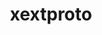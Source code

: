 ---
title: "xextproto"
layout: cache
categories: [package, develop-2024-03-24]
meta: {"versions": ["7.3.0"], "compilers": ["gcc@=11.1.0", "gcc@=11.4.0", "gcc@=7.3.1", "gcc@=9.4.0"], "oss": ["amzn2", "ubuntu20.04", "ubuntu22.04"], "platforms": ["linux"], "targets": ["aarch64", "neoverse_n1", "neoverse_v1", "neoverse_v2", "ppc64le", "x86_64_v3"], "stacks": ["aws-isc", "aws-isc-aarch64", "data-vis-sdk", "e4s", "e4s-neoverse-v2", "e4s-neoverse_v1", "e4s-power", "e4s-rocm-external", "ml-linux-x86_64-rocm", "root"], "num_specs": 8, "num_specs_by_stack": {"root": 8, "aws-isc-aarch64": 2, "aws-isc": 1, "e4s-power": 1, "data-vis-sdk": 1, "e4s-neoverse_v1": 1, "e4s-neoverse-v2": 1, "e4s-rocm-external": 1, "ml-linux-x86_64-rocm": 1, "e4s": 1}}
spec_details: [{"hash": "fx2wdfwas3rd55qatoqjsz6o2ypnxvoh", "compiler": "gcc@=7.3.1", "versions": ["7.3.0"], "os": "amzn2", "platform": "linux", "target": "aarch64", "variants": ["build_system=autotools"], "stacks": ["root", "aws-isc-aarch64"], "size": "-", "tarball": "https://binaries.spack.io/develop-2024-03-24/build_cache/linux-amzn2-aarch64/gcc-7.3.1/xextproto-7.3.0/linux-amzn2-aarch64-gcc-7.3.1-xextproto-7.3.0-fx2wdfwas3rd55qatoqjsz6o2ypnxvoh.spack"}, {"hash": "a2jxokk2zgvucsqw2one6vqctixcpoma", "compiler": "gcc@=7.3.1", "versions": ["7.3.0"], "os": "amzn2", "platform": "linux", "target": "neoverse_n1", "variants": ["build_system=autotools"], "stacks": ["root", "aws-isc-aarch64"], "size": "-", "tarball": "https://binaries.spack.io/develop-2024-03-24/build_cache/linux-amzn2-neoverse_n1/gcc-7.3.1/xextproto-7.3.0/linux-amzn2-neoverse_n1-gcc-7.3.1-xextproto-7.3.0-a2jxokk2zgvucsqw2one6vqctixcpoma.spack"}, {"hash": "tjvo527wt37g2v3suku3ru4yqmn2bwan", "compiler": "gcc@=7.3.1", "versions": ["7.3.0"], "os": "amzn2", "platform": "linux", "target": "x86_64_v3", "variants": ["build_system=autotools"], "stacks": ["aws-isc", "root"], "size": "-", "tarball": "https://binaries.spack.io/develop-2024-03-24/build_cache/linux-amzn2-x86_64_v3/gcc-7.3.1/xextproto-7.3.0/linux-amzn2-x86_64_v3-gcc-7.3.1-xextproto-7.3.0-tjvo527wt37g2v3suku3ru4yqmn2bwan.spack"}, {"hash": "6gjxek2vbq4hv5ma5kmil73vehqzeb7p", "compiler": "gcc@=9.4.0", "versions": ["7.3.0"], "os": "ubuntu20.04", "platform": "linux", "target": "ppc64le", "variants": ["build_system=autotools"], "stacks": ["root", "e4s-power"], "size": "-", "tarball": "https://binaries.spack.io/develop-2024-03-24/build_cache/linux-ubuntu20.04-ppc64le/gcc-9.4.0/xextproto-7.3.0/linux-ubuntu20.04-ppc64le-gcc-9.4.0-xextproto-7.3.0-6gjxek2vbq4hv5ma5kmil73vehqzeb7p.spack"}, {"hash": "e3ccza74ormcura6aw3k5zjmartvv7lx", "compiler": "gcc@=11.1.0", "versions": ["7.3.0"], "os": "ubuntu20.04", "platform": "linux", "target": "x86_64_v3", "variants": ["build_system=autotools"], "stacks": ["root", "data-vis-sdk"], "size": "-", "tarball": "https://binaries.spack.io/develop-2024-03-24/build_cache/linux-ubuntu20.04-x86_64_v3/gcc-11.1.0/xextproto-7.3.0/linux-ubuntu20.04-x86_64_v3-gcc-11.1.0-xextproto-7.3.0-e3ccza74ormcura6aw3k5zjmartvv7lx.spack"}, {"hash": "m3bm32vh6jn4x6sp7v7x5vz5o5hpn2jx", "compiler": "gcc@=11.4.0", "versions": ["7.3.0"], "os": "ubuntu22.04", "platform": "linux", "target": "neoverse_v1", "variants": ["build_system=autotools"], "stacks": ["e4s-neoverse_v1", "root"], "size": "-", "tarball": "https://binaries.spack.io/develop-2024-03-24/build_cache/linux-ubuntu22.04-neoverse_v1/gcc-11.4.0/xextproto-7.3.0/linux-ubuntu22.04-neoverse_v1-gcc-11.4.0-xextproto-7.3.0-m3bm32vh6jn4x6sp7v7x5vz5o5hpn2jx.spack"}, {"hash": "nompo6cpvti6a665f5lbtj3y75iuxza2", "compiler": "gcc@=11.4.0", "versions": ["7.3.0"], "os": "ubuntu22.04", "platform": "linux", "target": "neoverse_v2", "variants": ["build_system=autotools"], "stacks": ["root", "e4s-neoverse-v2"], "size": "-", "tarball": "https://binaries.spack.io/develop-2024-03-24/build_cache/linux-ubuntu22.04-neoverse_v2/gcc-11.4.0/xextproto-7.3.0/linux-ubuntu22.04-neoverse_v2-gcc-11.4.0-xextproto-7.3.0-nompo6cpvti6a665f5lbtj3y75iuxza2.spack"}, {"hash": "vhwapgqt5z4zxddlnbvpp42p5c2gwn45", "compiler": "gcc@=11.4.0", "versions": ["7.3.0"], "os": "ubuntu22.04", "platform": "linux", "target": "x86_64_v3", "variants": ["build_system=autotools"], "stacks": ["e4s-rocm-external", "ml-linux-x86_64-rocm", "root", "e4s"], "size": "-", "tarball": "https://binaries.spack.io/develop-2024-03-24/build_cache/linux-ubuntu22.04-x86_64_v3/gcc-11.4.0/xextproto-7.3.0/linux-ubuntu22.04-x86_64_v3-gcc-11.4.0-xextproto-7.3.0-vhwapgqt5z4zxddlnbvpp42p5c2gwn45.spack"}]
---